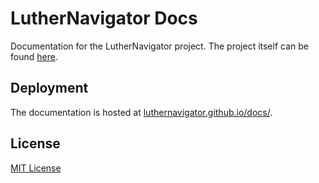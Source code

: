 # LutherNavigator Docs

Documentation for the LutherNavigator project. The project itself can be found [here](https://github.com/LutherNavigator/LutherNavigator).

## Deployment

The documentation is hosted at [luthernavigator.github.io/docs/](https://luthernavigator.github.io/docs/).

## License

[MIT License](LICENSE)
